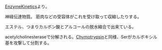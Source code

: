 [EnzymeKinetics](EnzymeKinetics.md)より。

神経伝達物質。
筋肉などの受容体がこれを受け取って収縮したりする。

エステル、つまりカルボン酸とアルコールの脱水縮合で出来ている。

acetylcholinesteraseで分解される。[Chymotrypsin](Chymotrypsin.md)と同様、Serがカルボキシル基を攻撃して分割する。
